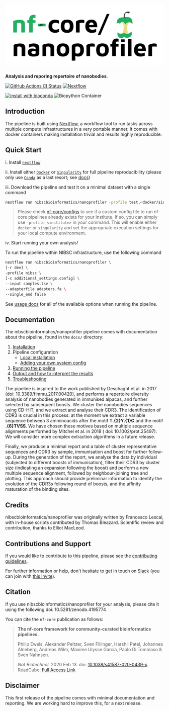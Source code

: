 # ![nibscbioinformatics/nanoprofiler](docs/images/nibscbioinformatics-nanoprofiler_logo.png)

**Analysis and reporing repertoire of nanobodies**.

[![GitHub Actions CI Status](https://github.com/nibscbioinformatics/nanoprofiler/workflows/nf-core%20CI/badge.svg)](https://github.com/nibscbioinformatics/nanoprofiler/actions)
[![Nextflow](https://img.shields.io/badge/nextflow-%E2%89%A519.10.0-brightgreen.svg)](https://www.nextflow.io/)

[![install with bioconda](https://img.shields.io/badge/install%20with-bioconda-brightgreen.svg)](http://bioconda.github.io/)
![Biopython Container](https://github.com/nibscbioinformatics/nanoprofiler/workflows/Build%20Biopython/badge.svg)

## Introduction

The pipeline is built using [Nextflow](https://www.nextflow.io), a workflow tool to run tasks across multiple compute infrastructures in a very portable manner. It comes with docker containers making installation trivial and results highly reproducible.

## Quick Start

i. Install [`nextflow`](https://nf-co.re/usage/installation)

ii. Install either [`Docker`](https://docs.docker.com/engine/installation/) or [`Singularity`](https://www.sylabs.io/guides/3.0/user-guide/) for full pipeline reproducibility (please only use [`Conda`](https://conda.io/miniconda.html) as a last resort; see [docs](https://nf-co.re/usage/configuration#basic-configuration-profiles))

iii. Download the pipeline and test it on a minimal dataset with a single command

```bash
nextflow run nibscbioinformatics/nanoprofiler -profile test,<docker/singularity/conda/institute>
```

> Please check [nf-core/configs](https://github.com/nf-core/configs#documentation) to see if a custom config file to run nf-core pipelines already exists for your Institute. If so, you can simply use `-profile <institute>` in your command. This will enable either `docker` or `singularity` and set the appropriate execution settings for your local compute environment.

iv. Start running your own analysis!

To run the pipeline within NIBSC infrastructure, use the following command

```bash
nextflow run nibscbioinformatics/nanoprofiler \
[-r dev] \
-profile nibsc \
[-c additional_settings.config] \
--input samples.tsv \
--adapterfile adapters.fa \
--single_end false
```

See [usage docs](docs/usage.md) for all of the available options when running the pipeline.

## Documentation

The nibscbioinformatics/nanoprofiler pipeline comes with documentation about the pipeline, found in the `docs/` directory:

1. [Installation](https://nf-co.re/usage/installation)
2. Pipeline configuration
    * [Local installation](https://nf-co.re/usage/local_installation)
    * [Adding your own system config](https://nf-co.re/usage/adding_own_config)
3. [Running the pipeline](docs/usage.md)
4. [Output and how to interpret the results](docs/output.md)
5. [Troubleshooting](https://nf-co.re/usage/troubleshooting)

The pipeline is inspired to the work published by Deschaght et al. in 2017 (doi: 10.3389/fimmu.2017.00420), and performs a repertoire diversity analysis of nanobodies generated in immunised alpacas, and further selected by subsequent boosts.
We cluster the nanobodies sequences using CD-HIT, and we extract and analyse their CDR3.
The identification of CDR3 is crucial in this process: at the moment we extract a variable sequence between 3 amminoacids after the motif **T.{2}Y.{1}C** and the motif **.{6}TVSS**. We have chosen these motives based on multiple sequence alignments performed by Mitchel et al. in 2018 ( doi: 10.1002/prot.25497). We will consider more complex extraction algorithms in a future release.

Finally, we produce a minimal report and a table of cluster representative sequences and CDR3 by sample, immunisation and boost for further follow-up. During the generation of the report, we analyse the data by individual (subjected to different boosts of immunisation), filter their CDR3 by cluster size (indicating an expansion following the boost) and perform a new multiple sequence alignment, followed by neighbour-joining tree and plotting. This approach should provide preliminar information to identify the evolution of the CDR3s following round of boosts, and the affinity maturation of the binding sites.


## Credits

nibscbioinformatics/nanoprofiler was originally written by Francesco Lescai, with in-house scripts contributed by Thomas Bleazard. Scientific review and contribution, thanks to Elliot MacLeod.

## Contributions and Support

If you would like to contribute to this pipeline, please see the [contributing guidelines](.github/CONTRIBUTING.md).

For further information or help, don't hesitate to get in touch on [Slack](https://nfcore.slack.com/channels/nanoprofiler) (you can join with [this invite](https://nf-co.re/join/slack)).

## Citation

If you use nibscbioinformatics/nanoprofiler for your analysis, please cite it using the following doi: 10.5281/zenodo.4195774

You can cite the `nf-core` publication as follows:

> **The nf-core framework for community-curated bioinformatics pipelines.**
>
> Philip Ewels, Alexander Peltzer, Sven Fillinger, Harshil Patel, Johannes Alneberg, Andreas Wilm, Maxime Ulysse Garcia, Paolo Di Tommaso & Sven Nahnsen.
>
> _Nat Biotechnol._ 2020 Feb 13. doi: [10.1038/s41587-020-0439-x](https://dx.doi.org/10.1038/s41587-020-0439-x).  
> ReadCube: [Full Access Link](https://rdcu.be/b1GjZ)

## Disclaimer

This first release of the pipeline comes with minimal documentation and reporting. We are working hard to improve this, for a next release.